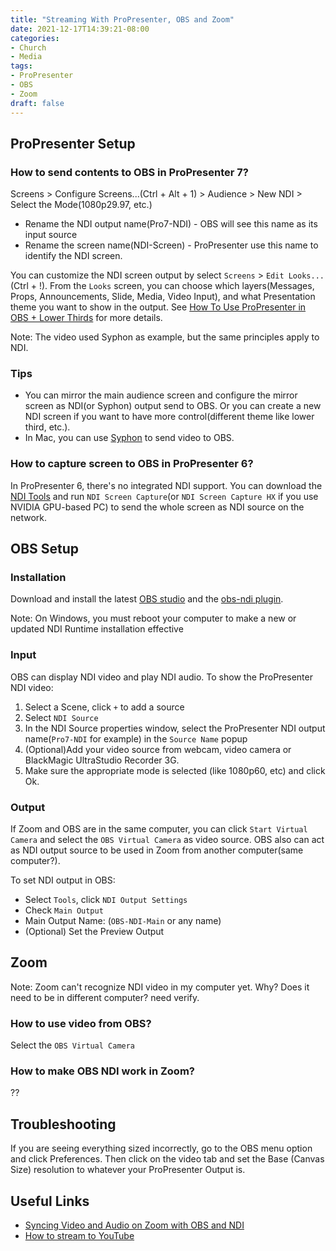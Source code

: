 ```yaml
---
title: "Streaming With ProPresenter, OBS and Zoom"
date: 2021-12-17T14:39:21-08:00
categories:
- Church
- Media
tags:
- ProPresenter
- OBS
- Zoom
draft: false
---
```


## ProPresenter Setup
### How to send contents to OBS in ProPresenter 7?
Screens > Configure Screens...(Ctrl + Alt + 1) > Audience > New NDI > Select the Mode(1080p29.97, etc.)
* Rename the NDI output name(Pro7-NDI) - OBS will see this name as its input source
* Rename the screen name(NDI-Screen) - ProPresenter use this name to identify the NDI screen.

You can customize the NDI screen output by select `Screens` > `Edit Looks...`(Ctrl + !). From the `Looks` screen, 
you can choose which layers(Messages, Props, Announcements, Slide, Media, Video Input), 
and what Presentation theme you want to show in the output. 
See [How To Use ProPresenter in OBS + Lower Thirds](https://www.youtube.com/watch?v=XRxOKMkCcoY) for more details. 

Note: The video used Syphon as example, but the same principles apply to NDI.

### Tips
* You can mirror the main audience screen and configure the mirror screen as NDI(or Syphon) output send to OBS. 
Or you can create a new NDI screen if you want to have more control(different theme like lower third, etc.).
* In Mac, you can use [Syphon](https://renewedvision.com/blog/beginners-guide-to-syphon/) to send video to OBS.

### How to capture screen to OBS in ProPresenter 6?
In ProPresenter 6, there's no integrated NDI support. 
You can download the [NDI Tools](https://www.ndi.tv/tools/#download-tools)
and run `NDI Screen Capture`(or `NDI Screen Capture HX` if you use NVIDIA GPU-based PC) to send the whole screen as NDI source on the network. 

## OBS Setup
### Installation
Download and install the latest [OBS studio](https://obsproject.com/) and the [obs-ndi plugin](https://github.com/Palakis/obs-ndi/releases).

Note: On Windows, you must reboot your computer to make a new or updated NDI Runtime installation effective

### Input
OBS can display NDI video and play NDI audio. To show the ProPresenter NDI video:

1. Select a Scene, click `+` to add a source
2. Select `NDI Source` 
3. In the NDI Source properties window, select the ProPresenter NDI output name(`Pro7-NDI` for example) in the `Source Name` popup
4. (Optional)Add your video source from webcam, video camera or BlackMagic UltraStudio Recorder 3G. 
5. Make sure the appropriate mode is selected (like 1080p60, etc) and click Ok.
 
### Output
If Zoom and OBS are in the same computer, you can click `Start Virtual Camera` and select the `OBS Virtual Camera` as video source.
OBS also can act as NDI output source to be used in Zoom from another computer(same computer?). 

To set NDI output in OBS:
* Select `Tools`, click `NDI Output Settings` 
* Check `Main Output` 
* Main Output Name: (`OBS-NDI-Main` or any name)
* (Optional) Set the Preview Output

## Zoom
Note: Zoom can't recognize NDI video in my computer yet. Why?
Does it need to be in different computer? need verify.

### How to use video from OBS?
Select the `OBS Virtual Camera`

### How to make OBS NDI work in Zoom?
??

## Troubleshooting
If you are seeing everything sized incorrectly, go to the OBS menu option and click Preferences. 
Then click on the video tab and set the Base (Canvas Size) resolution to whatever your ProPresenter Output is. 


## Useful Links
* [Syncing Video and Audio on Zoom with OBS and NDI](https://www.youtube.com/watch?v=wr9PdkX93WM)
* [How to stream to YouTube](https://obsproject.com/forum/threads/guide-how-to-stream-to-youtube.4333/)

